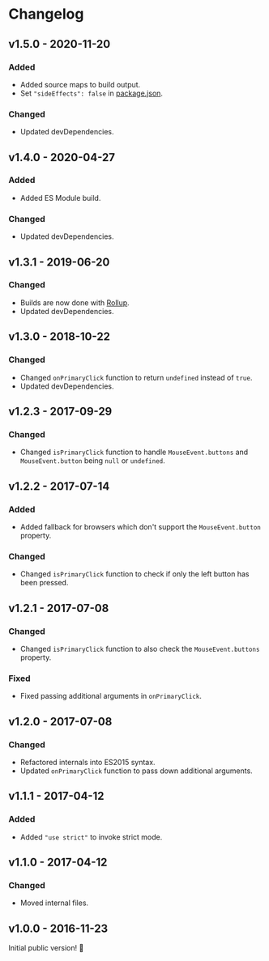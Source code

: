 # Changelog

## v1.5.0 - 2020-11-20

### Added

- Added source maps to build output.
- Set `"sideEffects": false` in [package.json](./package.json).

### Changed

- Updated devDependencies.

## v1.4.0 - 2020-04-27

### Added

- Added ES Module build.

### Changed

- Updated devDependencies.

## v1.3.1 - 2019-06-20

### Changed

- Builds are now done with [Rollup](http://rollupjs.org).
- Updated devDependencies.

## v1.3.0 - 2018-10-22

### Changed

- Changed `onPrimaryClick` function to return `undefined` instead of `true`.
- Updated devDependencies.

## v1.2.3 - 2017-09-29

### Changed

- Changed `isPrimaryClick` function to handle `MouseEvent.buttons` and `MouseEvent.button` being `null` or `undefined`.

## v1.2.2 - 2017-07-14

### Added

- Added fallback for browsers which don't support the `MouseEvent.button` property.

### Changed

- Changed `isPrimaryClick` function to check if only the left button has been pressed.

## v1.2.1 - 2017-07-08

### Changed

- Changed `isPrimaryClick` function to also check the `MouseEvent.buttons` property.

### Fixed

- Fixed passing additional arguments in `onPrimaryClick`.

## v1.2.0 - 2017-07-08

### Changed

- Refactored internals into ES2015 syntax.
- Updated `onPrimaryClick` function to pass down additional arguments.

## v1.1.1 - 2017-04-12

### Added

- Added `"use strict"` to invoke strict mode.

## v1.1.0 - 2017-04-12

### Changed

- Moved internal files.

## v1.0.0 - 2016-11-23

Initial public version! :tada:
